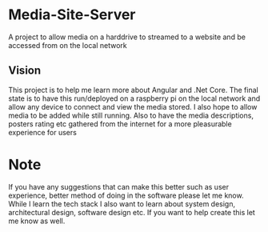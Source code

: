 # Media-Site-Server
A project to allow media on a harddrive to streamed to a website and be accessed from on the local network

## Vision
This project is to help me learn more about Angular and .Net Core. The final state is to have this run/deployed
on a raspberry pi on the local network and allow any device to connect and view the media stored. I also hope
to allow media to be added while still running. Also to have the media descriptions, posters rating etc gathered
from the internet for a more pleasurable experience for users

# Note
If you have any suggestions that can make this better such as user experience, better method of doing in the software
 please let me know. While I learn the tech stack I also want to learn about system design, architectural design,
 software design etc. If you want to help create this let me know as well.

